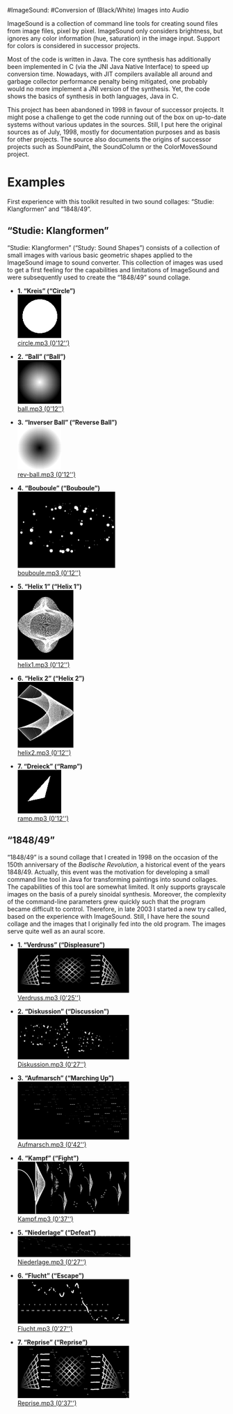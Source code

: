 #ImageSound:
#Conversion of (Black/White) Images into Audio

ImageSound is a collection of command line tools for creating sound
files from image files, pixel by pixel.  ImageSound only considers
brightness, but ignores any color information (hue, saturation) in the
image input.  Support for colors is considered in successor projects.

Most of the code is written in Java.  The core synthesis has
additionally been implemented in C (via the JNI Java Native Interface)
to speed up conversion time.  Nowadays, with JIT compilers available
all around and garbage collector performance penalty being mitigated,
one probably would no more implement a JNI version of the synthesis.
Yet, the code shows the basics of synthesis in both languages, Java in
C.

This project has been abandoned in 1998 in favour of successor
projects.  It might pose a challenge to get the code running out of
the box on up-to-date systems without various updates in the sources.
Still, I put here the original sources as of July, 1998, mostly for
documentation purposes and as basis for other projects.  The source
also documents the origins of successor projects such as SoundPaint,
the SoundColumn or the ColorMovesSound project.

Examples
========
First experience with this toolkit resulted in two sound collages:
“Studie: Klangformen” and “1848/49”.

“Studie: Klangformen”
---------------------

“Studie: Klangformen” (“Study: Sound Shapes”) consists of a collection
of small images with various basic geometric shapes applied to the
ImageSound image to sound converter.  This collection of images was
used to get a first feeling for the capabilities and limitations of
ImageSound and were subsequently used to create the “1848/49” sound
collage.

* **1. “Kreis” (“Circle”)**<br />
  <a href="doc/examples/soundshapes/circle.gif">
      <img width="100" height="100" alt="Kreis"
          src="doc/examples/soundshapes/circle.gif" /></a>
  <br />
  [circle.mp3 (0'12'')](doc/examples/soundshapes/circle.mp3)
  <br />

* **2. “Ball” (“Ball”)**<br />
  <a href="doc/examples/soundshapes/ball.gif">
      <img width="100" height="100" alt="Ball"
          src="doc/examples/soundshapes/ball.gif" /></a>
  <br />
  [ball.mp3 (0'12'')](doc/examples/soundshapes/ball.mp3)
  <br />

* **3. “Inverser Ball” (“Reverse Ball”)**<br />
  <a href="doc/examples/soundshapes/rev-ball.gif">
      <img width="100" height="100" alt="Inverser Ball"
          src="doc/examples/soundshapes/rev-ball.gif" /></a>
  <br />
  [rev-ball.mp3 (0'12'')](doc/examples/soundshapes/rev-ball.mp3)
  <br />

* **4. “Bouboule” (“Bouboule”)**<br />
  <a href="doc/examples/soundshapes/bouboule.gif">
      <img width="224" height="175" alt="Bouboule"
          src="doc/examples/soundshapes/bouboule.gif" /></a>
  <br />
  [bouboule.mp3 (0'12'')](doc/examples/soundshapes/bouboule.mp3)
  <br />

* **5. “Helix 1” (“Helix 1”)**<br />
  <a href="doc/examples/soundshapes/helix1.gif">
      <img width="128" height="160" alt="Helix 1"
          src="doc/examples/soundshapes/helix1.gif" /></a>
  <br />
  [helix1.mp3 (0'12'')](doc/examples/soundshapes/helix1.mp3)
  <br />

* **6. “Helix 2” (“Helix 2”)**<br />
  <a href="doc/examples/soundshapes/helix2.gif">
      <img width="128" height="151" alt="Helix 2"
          src="doc/examples/soundshapes/helix2.gif" /></a>
  <br />
  [helix2.mp3 (0'12'')](doc/examples/soundshapes/helix2.mp3)
  <br />

* **7. “Dreieck” (“Ramp”)**<br />
  <a href="doc/examples/soundshapes/ramp.gif">
      <img width="100" height="100" alt="Dreieck"
          src="doc/examples/soundshapes/ramp.gif" /></a>
  <br />
  [ramp.mp3 (0'12'')](doc/examples/soundshapes/ramp.mp3)
  <br />

“1848/49”
---------
“1848/49” is a sound collage that I created in 1998 on the occasion of
the 150th anniversary of the _Badische Revolution_, a historical event
of the years 1848/49.  Actually, this event was the motivation for
developing a small command line tool in Java for transforming
paintings into sound collages.  The capabilities of this tool are
somewhat limited.  It only supports grayscale images on the basis of a
purely sinoidal synthesis.  Moreover, the complexity of the
command-line parameters grew quickly such that the program became
difficult to control.  Therefore, in late 2003 I started a new try
called, based on the experience with ImageSound.  Still, I have here
the sound collage and the images that I originally fed into the old
program.  The images serve quite well as an aural score.

* **1. “Verdruss” (“Displeasure”)**<br />
  <a href="doc/examples/1848-49/Verdruss.gif">
      <img width="256" height="102" alt="Verdruss"
          src="doc/examples/1848-49/Verdruss.gif" /></a>
  <br />
  [Verdruss.mp3 (0'25'')](doc/examples/1848-49/Verdruss.mp3)
  <br />

* **2. “Diskussion” (“Discussion”)**<br />
  <a href="doc/examples/1848-49/Diskussion.gif">
      <img width="256" height="102" alt="Diskussion"
          src="doc/examples/1848-49/Diskussion.gif" /></a>
  <br />
  [Diskussion.mp3 (0'27'')](doc/examples/1848-49/Diskussion.mp3)
  <br />

* **3. “Aufmarsch” (“Marching Up”)**<br />
  <a href="doc/examples/1848-49/Aufmarsch.gif">
      <img width="256" height="133" alt="Aufmarsch"
          src="doc/examples/1848-49/Aufmarsch.gif" /></a>
  <br />
  [Aufmarsch.mp3 (0'42'')](doc/examples/1848-49/Aufmarsch.mp3)
  <br />

* **4. “Kampf” (“Fight”)**<br />
  <a href="doc/examples/1848-49/Kampf.gif">
      <img width="256" height="120" alt="Kampf"
          src="doc/examples/1848-49/Kampf.gif" /></a>
  <br />
  [Kampf.mp3 (0'37'')](doc/examples/1848-49/Kampf.mp3)
  <br />

* **5. “Niederlage” (“Defeat”)**<br />
  <a href="doc/examples/1848-49/Niederlage.gif">
      <img width="259" height="48" alt="Niederlage"
          src="doc/examples/1848-49/Niederlage.gif" /></a>
  <br />
  [Niederlage.mp3 (0'27'')](doc/examples/1848-49/Niederlage.mp3)
  <br />

* **6. “Flucht” (“Escape”)**<br />
  <a href="doc/examples/1848-49/Flucht.gif">
      <img width="256" height="102" alt="Flucht"
          src="doc/examples/1848-49/Flucht.gif" /></a>
  <br />
  [Flucht.mp3 (0'27'')](doc/examples/1848-49/Flucht.mp3)
  <br />

* **7. “Reprise” (“Reprise”)**<br />
  <a href="doc/examples/1848-49/Reprise.gif">
      <img width="256" height="120" alt="Reprise"
          src="doc/examples/1848-49/Reprise.gif" /></a>
  <br />
  [Reprise.mp3 (0'37'')](doc/examples/1848-49/Reprise.mp3)
  <br />
